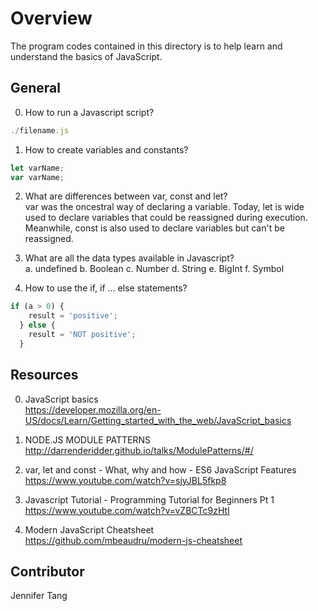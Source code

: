 # Overview #
The program codes contained in this directory is to help learn and understand the basics of JavaScript.  

## General ##
0. How to run a Javascript script?  
```js
./filename.js
```

1. How to create variables and constants?  
```js
let varName;
var varName;
```

2. What are differences between var, const and let?  
var was the oncestral way of declaring a variable.  Today, let is wide used to declare variables that could be reassigned during execution.  Meanwhile, const is also used to declare variables but can't be reassigned.  

3. What are all the data types available in Javascript?  
   a. undefined
   b. Boolean
   c. Number
   d. String
   e. BigInt
   f. Symbol

4. How to use the if, if ... else statements?  
```js
if (a > 0) {
    result = 'positive';
  } else {
    result = 'NOT positive';
  }
```

## Resources ##
0. JavaScript basics  
https://developer.mozilla.org/en-US/docs/Learn/Getting_started_with_the_web/JavaScript_basics  

1. NODE.JS MODULE PATTERNS  
http://darrenderidder.github.io/talks/ModulePatterns/#/  

2. var, let and const - What, why and how - ES6 JavaScript Features  
https://www.youtube.com/watch?v=sjyJBL5fkp8  

3. Javascript Tutorial - Programming Tutorial for Beginners Pt 1  
https://www.youtube.com/watch?v=vZBCTc9zHtI  

4. Modern JavaScript Cheatsheet  
https://github.com/mbeaudru/modern-js-cheatsheet  

## Contributor ##
Jennifer Tang  
